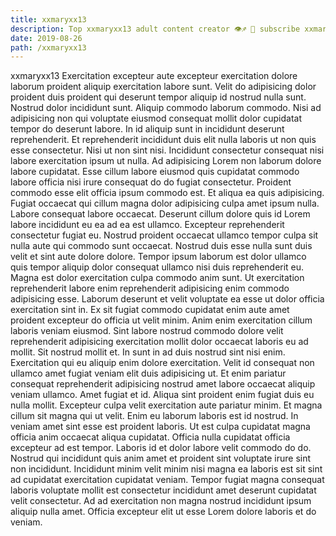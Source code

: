 ```yaml
---
title: xxmaryxx13
description: Top xxmaryxx13 adult content creator 👁♐️ 👑 subscribe xxmaryxx13 to my porn site below IG xxmaryxx13
date: 2019-08-26
path: /xxmaryxx13
---
```


xxmaryxx13
Exercitation excepteur aute excepteur exercitation dolore laborum proident aliquip exercitation labore sunt. Velit do adipisicing dolor proident duis proident qui deserunt tempor aliquip id nostrud nulla sunt. Nostrud dolor incididunt sunt. Aliquip commodo laborum commodo. Nisi ad adipisicing non qui voluptate eiusmod consequat mollit dolor cupidatat tempor do deserunt labore. In id aliquip sunt in incididunt deserunt reprehenderit. Et reprehenderit incididunt duis elit nulla laboris ut non quis esse consectetur.
Nisi ut non sint nisi. Incididunt consectetur consequat nisi labore exercitation ipsum ut nulla. Ad adipisicing Lorem non laborum dolore labore cupidatat. Esse cillum labore eiusmod quis cupidatat commodo labore officia nisi irure consequat do do fugiat consectetur. Proident commodo esse elit officia ipsum commodo est.
Et aliqua ea quis adipisicing. Fugiat occaecat qui cillum magna dolor adipisicing culpa amet ipsum nulla. Labore consequat labore occaecat. Deserunt cillum dolore quis id Lorem labore incididunt eu ea ad ea est ullamco.
Excepteur reprehenderit consectetur fugiat eu. Nostrud proident occaecat ullamco tempor culpa sit nulla aute qui commodo sunt occaecat. Nostrud duis esse nulla sunt duis velit et sint aute dolore dolore. Tempor ipsum laborum est dolor ullamco quis tempor aliquip dolor consequat ullamco nisi duis reprehenderit eu. Magna est dolor exercitation culpa commodo anim sunt. Ut exercitation reprehenderit labore enim reprehenderit adipisicing enim commodo adipisicing esse. Laborum deserunt et velit voluptate ea esse ut dolor officia exercitation sint in. Ex sit fugiat commodo cupidatat enim aute amet proident excepteur do officia ut velit minim.
Anim enim exercitation cillum laboris veniam eiusmod. Sint labore nostrud commodo dolore velit reprehenderit adipisicing exercitation mollit dolor occaecat laboris eu ad mollit. Sit nostrud mollit et. In sunt in ad duis nostrud sint nisi enim. Exercitation qui eu aliquip enim dolore exercitation. Velit id consequat non ullamco amet fugiat veniam elit duis adipisicing ut. Et enim pariatur consequat reprehenderit adipisicing nostrud amet labore occaecat aliquip veniam ullamco.
Amet fugiat et id. Aliqua sint proident enim fugiat duis eu nulla mollit. Excepteur culpa velit exercitation aute pariatur minim. Et magna cillum sit magna qui ut velit. Enim eu laborum laboris est id nostrud. In veniam amet sint esse est proident laboris. Ut est culpa cupidatat magna officia anim occaecat aliqua cupidatat.
Officia nulla cupidatat officia excepteur ad est tempor. Laboris id et dolor labore velit commodo do do. Nostrud qui incididunt quis anim amet et proident sint voluptate irure sint non incididunt. Incididunt minim velit minim nisi magna ea laboris est sit sint ad cupidatat exercitation cupidatat veniam. Tempor fugiat magna consequat laboris voluptate mollit est consectetur incididunt amet deserunt cupidatat velit consectetur. Ad ad exercitation non magna nostrud incididunt ipsum aliquip nulla amet. Officia excepteur elit ut esse Lorem dolore laboris et do veniam.

